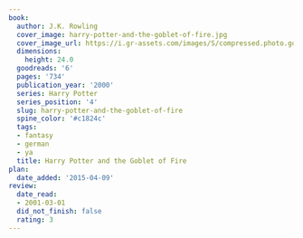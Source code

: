 ```yaml
---
book:
  author: J.K. Rowling
  cover_image: harry-potter-and-the-goblet-of-fire.jpg
  cover_image_url: https://i.gr-assets.com/images/S/compressed.photo.goodreads.com/books/1554006152l/6._SX98_.jpg
  dimensions:
    height: 24.0
  goodreads: '6'
  pages: '734'
  publication_year: '2000'
  series: Harry Potter
  series_position: '4'
  slug: harry-potter-and-the-goblet-of-fire
  spine_color: '#c1824c'
  tags:
  - fantasy
  - german
  - ya
  title: Harry Potter and the Goblet of Fire
plan:
  date_added: '2015-04-09'
review:
  date_read:
  - 2001-03-01
  did_not_finish: false
  rating: 3
---
```

